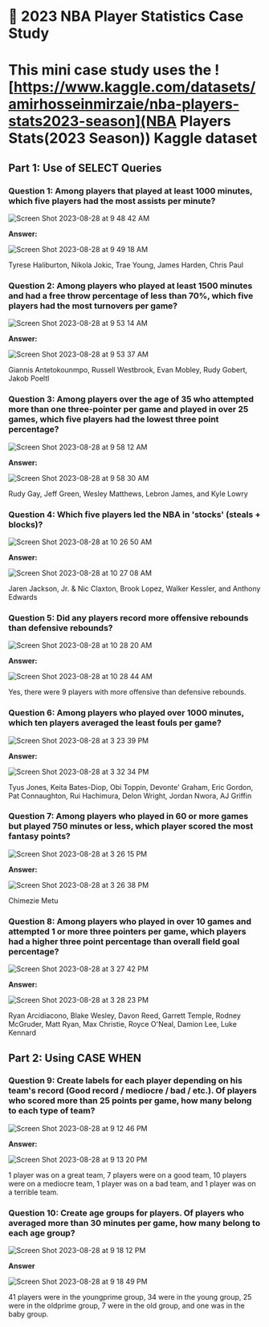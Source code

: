 # 🏀 2023 NBA Player Statistics Case Study

# This mini case study uses the ![https://www.kaggle.com/datasets/amirhosseinmirzaie/nba-players-stats2023-season](NBA Players Stats(2023 Season)) Kaggle dataset


## Part 1: Use of SELECT Queries

### Question 1: Among players that played at least 1000 minutes, which five players had the most assists per minute? ###

![Screen Shot 2023-08-28 at 9 48 42 AM](https://github.com/JacksonWaddleton/2023-nba-stats/assets/42299047/198a6579-3c75-44fd-889d-5bddafddea35)

**Answer:**

![Screen Shot 2023-08-28 at 9 49 18 AM](https://github.com/JacksonWaddleton/2023-nba-stats/assets/42299047/c6899c99-8f2c-4b39-9626-5a55256bf365)

Tyrese Haliburton, Nikola Jokic, Trae Young, James Harden, Chris Paul 

### Question 2: Among players who played at least 1500 minutes and had a free throw percentage of less than 70%, which five players had the most turnovers per game? ###

![Screen Shot 2023-08-28 at 9 53 14 AM](https://github.com/JacksonWaddleton/2023-nba-stats/assets/42299047/af3e3baf-4161-4051-9a69-b859f16217de)

**Answer:**

![Screen Shot 2023-08-28 at 9 53 37 AM](https://github.com/JacksonWaddleton/2023-nba-stats/assets/42299047/ee9e8727-5783-415a-a1f3-c6a31ad9aafe)

Giannis Antetokounmpo, Russell Westbrook, Evan Mobley, Rudy Gobert, Jakob Poeltl

### Question 3: Among players over the age of 35 who attempted more than one three-pointer per game and played in over 25 games, which five players had the lowest three point percentage? ###

![Screen Shot 2023-08-28 at 9 58 12 AM](https://github.com/JacksonWaddleton/2023-nba-stats/assets/42299047/fa069820-9961-474d-9a3c-6a938b466b21)

**Answer:**

![Screen Shot 2023-08-28 at 9 58 30 AM](https://github.com/JacksonWaddleton/2023-nba-stats/assets/42299047/7fbf6828-e694-4dc4-b30c-7a850b475d0b)

Rudy Gay, Jeff Green, Wesley Matthews, Lebron James, and Kyle Lowry

### Question 4: Which five players led the NBA in 'stocks' (steals + blocks)? ###

![Screen Shot 2023-08-28 at 10 26 50 AM](https://github.com/JacksonWaddleton/2023-nba-stats/assets/42299047/d8d70869-5f9a-43e3-a829-5ec82a19b96d)

**Answer:**

![Screen Shot 2023-08-28 at 10 27 08 AM](https://github.com/JacksonWaddleton/2023-nba-stats/assets/42299047/0c476fd2-573e-44b5-a130-05fe9d6f637c)

Jaren Jackson, Jr. & Nic Claxton, Brook Lopez, Walker Kessler, and Anthony Edwards

### Question 5: Did any players record more offensive rebounds than defensive rebounds? ###

![Screen Shot 2023-08-28 at 10 28 20 AM](https://github.com/JacksonWaddleton/2023-nba-stats/assets/42299047/83838ace-cf21-49e1-a9f3-55c9412828cc)

**Answer:**

![Screen Shot 2023-08-28 at 10 28 44 AM](https://github.com/JacksonWaddleton/2023-nba-stats/assets/42299047/a5351171-349e-462d-bf59-ab2bff580019)

Yes, there were 9 players with more offensive than defensive rebounds. 

### Question 6: Among players who played over 1000 minutes, which ten players averaged the least fouls per game? ###

![Screen Shot 2023-08-28 at 3 23 39 PM](https://github.com/JacksonWaddleton/2023-nba-stats/assets/42299047/06672c92-2e7e-4b50-b9f5-28ccbf20e802)

**Answer:**

![Screen Shot 2023-08-28 at 3 32 34 PM](https://github.com/JacksonWaddleton/2023-nba-stats/assets/42299047/2e19c200-0a70-4d01-9ee1-c53abb50ce8d)

Tyus Jones, Keita Bates-Diop, Obi Toppin, Devonte' Graham, Eric Gordon, Pat Connaughton, Rui Hachimura, Delon Wright, Jordan Nwora, AJ Griffin 

### Question 7: Among players who played in 60 or more games but played 750 minutes or less, which player scored the most fantasy points?  ###

![Screen Shot 2023-08-28 at 3 26 15 PM](https://github.com/JacksonWaddleton/2023-nba-stats/assets/42299047/602d109b-5913-492c-9d17-1cff0c47e6ee)

**Answer:**

![Screen Shot 2023-08-28 at 3 26 38 PM](https://github.com/JacksonWaddleton/2023-nba-stats/assets/42299047/9efeaaea-3612-4cc4-8c33-5a5bc4aa292e)

Chimezie Metu

### Question 8: Among players who played in over 10 games and attempted 1 or more three pointers per game, which players had a higher three point percentage than overall field goal percentage? ### 

![Screen Shot 2023-08-28 at 3 27 42 PM](https://github.com/JacksonWaddleton/2023-nba-stats/assets/42299047/2e030f1d-3d22-43b4-be59-306728d06033)

**Answer:**

![Screen Shot 2023-08-28 at 3 28 23 PM](https://github.com/JacksonWaddleton/2023-nba-stats/assets/42299047/2b42c912-cb2b-4c5e-9014-d405cc5f4c2e)

Ryan Arcidiacono, Blake Wesley, Davon Reed, Garrett Temple, Rodney McGruder, Matt Ryan, Max Christie, Royce O'Neal, Damion Lee, Luke Kennard

## Part 2: Using CASE WHEN ##

### Question 9: Create labels for each player depending on his team's record (Good record / mediocre / bad / etc.). Of players who scored more than 25 points per game, how many belong to each type of team? 

![Screen Shot 2023-08-28 at 9 12 46 PM](https://github.com/JacksonWaddleton/2023-nba-stats/assets/42299047/87bb6295-3c09-4d6c-8c66-6860b7d879d7)

**Answer:**

![Screen Shot 2023-08-28 at 9 13 20 PM](https://github.com/JacksonWaddleton/2023-nba-stats/assets/42299047/4fbf93d5-5cd2-40f0-a1e1-a29e2da6c311)

1 player was on a great team, 7 players were on a good team, 10 players were on a mediocre team, 1 player was on a bad team, and 1 player was on a terrible team. 

### Question 10: Create age groups for players. Of players who averaged more than 30 minutes per game, how many belong to each age group? ###

![Screen Shot 2023-08-28 at 9 18 12 PM](https://github.com/JacksonWaddleton/2023-nba-stats/assets/42299047/5683e7a3-869b-41b6-b6d7-c1f9079bf817)

**Answer**

![Screen Shot 2023-08-28 at 9 18 49 PM](https://github.com/JacksonWaddleton/2023-nba-stats/assets/42299047/e6746fa1-7593-465e-816a-539a7adbe7a3)

41 players were in the youngprime group, 34 were in the young group, 25 were in the oldprime group, 7 were in the old group, and one was in the baby group. 
